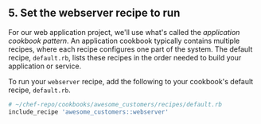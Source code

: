 ## 5. Set the webserver recipe to run

For our web application project, we'll use what's called the _application cookbook pattern_. An application cookbook typically contains multiple recipes, where each recipe configures one part of the system. The default recipe, <code class="file-path">default.rb</code>, lists these recipes in the order needed to build your application or service.

To run your `webserver` recipe, add the following to your cookbook's default recipe, <code class="file-path">default.rb</code>.

```ruby
# ~/chef-repo/cookbooks/awesome_customers/recipes/default.rb
include_recipe 'awesome_customers::webserver'
```
